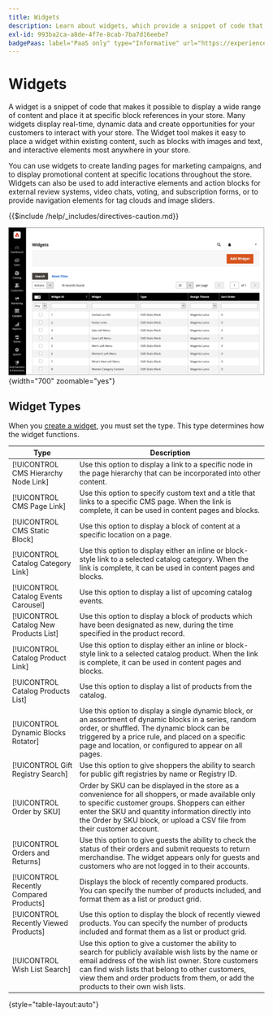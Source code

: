 ```yaml
---
title: Widgets
description: Learn about widgets, which provide a snippet of code that makes it possible to display a wide range of content and place it at specific block references in your store.
exl-id: 993ba2ca-a8de-4f7e-8cab-7ba7d16eebe7
badgePaas: label="PaaS only" type="Informative" url="https://experienceleague.adobe.com/en/docs/commerce/user-guides/product-solutions" tooltip="Applies to Adobe Commerce on Cloud projects (Adobe-managed PaaS infrastructure) and on-premises projects only."
---
```

# Widgets

A widget is a snippet of code that makes it possible to display a wide range of content and place it at specific block references in your store. Many widgets display real-time, dynamic data and create opportunities for your customers to interact with your store. The Widget tool makes it easy to place a widget within existing content, such as blocks with images and text, and interactive elements most anywhere in your store.

You can use widgets to create landing pages for marketing campaigns, and to display promotional content at specific locations throughout the store. Widgets can also be used to add interactive elements and action blocks for external review systems, video chats, voting, and subscription forms, or to provide navigation elements for tag clouds and image sliders.

{{$include /help/_includes/directives-caution.md}}

![New Product List widget](./assets/storefront-home-page-new-products.png){width="700" zoomable="yes"}

## Widget Types

When you [create a widget](widget-create.md), you must set the type. This type determines how the widget functions.

|Type|Description|
|--- |--- |
|[!UICONTROL CMS Hierarchy Node Link]|Use this option to display a link to a specific node in the page hierarchy that can be incorporated into other content.|
|[!UICONTROL CMS Page Link]|Use this option to specify custom text and a title that links to a specific CMS page. When the link is complete, it can be used in content pages and blocks.|
|[!UICONTROL CMS Static Block]|Use this option to display a block of content at a specific location on a page.|
|[!UICONTROL Catalog Category Link]|Use this option to display either an inline or block-style link to a selected catalog category. When the link is complete, it can be used in content pages and blocks.|
|[!UICONTROL Catalog Events Carousel]|Use this option to display a list of upcoming catalog events.|
|[!UICONTROL Catalog New Products List]|Use this option to display a block of products which have been designated as new, during the time specified in the product record.|
|[!UICONTROL Catalog Product Link]|Use this option to display either an inline or block-style link  to a selected catalog product. When the link is complete, it can be used in content pages and blocks.|
|[!UICONTROL Catalog Products List]|Use this option to display a list of products from the catalog.|
|[!UICONTROL Dynamic Blocks Rotator]|Use this option to display a single dynamic block, or an assortment of dynamic blocks in a series, random order, or shuffled. The dynamic block can be triggered by a price rule, and placed on a specific page and location, or configured to appear on all pages.|
|[!UICONTROL Gift Registry Search]|Use this option to give shoppers the ability to search for public gift registries by name or Registry ID.|
|[!UICONTROL Order by SKU]|Order by SKU can be displayed in the store as a convenience for all shoppers, or made available only to specific customer groups. Shoppers can either enter the SKU and quantity information directly into the Order by SKU block, or upload a CSV file from their customer account.|
|[!UICONTROL Orders and Returns]|Use this option to give guests the ability to check the status of their orders and submit requests to return merchandise. The widget appears only for guests and customers who are not logged in to their accounts.|
|[!UICONTROL Recently Compared Products]|Displays the  block of recently compared products. You can specify the number of products included, and format them as a list or product grid.|
|[!UICONTROL Recently Viewed Products]|Use this option to display the block of recently viewed products. You can specify the number of products included and format them as a list or product grid.|
|[!UICONTROL Wish List Search]|Use this option to give a customer the ability to search for publicly available wish lists by the name or email address of the wish list owner. Store customers can find wish lists that belong to other customers, view them and order products from them, or add the products to their own wish lists.|

{style="table-layout:auto"}

<!-- Last updated from includes: 2022-08-30 15:36:09 -->
